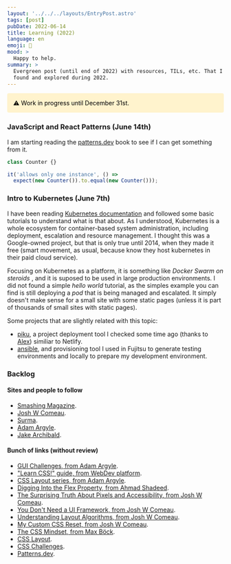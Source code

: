```yaml
---
layout: '../../../layouts/EntryPost.astro'
tags: [post]
pubDate: 2022-06-14
title: Learning (2022)
language: en
emoji: 🫠
mood: >
  Happy to help.
summary: >
  Evergreen post (until end of 2022) with resources, TILs, etc. That I have
  found and explored during 2022.
---
```


<div aria-role="alert" style="background-color: #fff3cd; color: black; padding: 1em; border-radius: 4px;">
  ⚠️ Work in progress until December 31st.
</div>

### JavaScript and React Patterns (June 14th)

I am starting reading the [patterns.dev](https://www.patterns.dev/) book to see
if I can get something from it.

```javascript
class Counter {}

it('allows only one instance', () =>
  expect(new Counter()).to.equal(new Counter()));
```

### Intro to Kubernetes (June 7th)

I have been reading [Kubernetes documentation](https://kubernetes.io/docs/home/)
and followed some basic tutorials to understand what is that about. As I
understood, Kubernetes is a whole ecosystem for container-based system
administration, including deployment, escalation and resource management. I
thought this was a Google-owned project, but that is only true until 2014, when
they made it free (smart movement, as usual, because know they host kubernetes
in their paid cloud service).

Focusing on Kubernetes as a platform, it is something like _Docker Swarm on
steroids_ , and it is suposed to be used in large production environments. I did
not found a simple _hello world_ tutorial, as the simples example you can find
is still deploying a _pod_ that is being managed and escalated. It simply
doesn't make sense for a small site with some static pages (unless it is part of
thousands of small sites with static pages).

Some projects that are slightly related with this topic:

- [piku](https://github.com/piku/piku), a project deployment tool I checked some
  time ago (thanks to [Alex](https://github.com/4lejandrito)) similiar to
  Netlify.
- [ansible](https://github.com/ansible), and provisioning tool I used in Fujitsu
  to generate testing environments and locally to prepare my development
  environment.

### Backlog

#### Sites and people to follow

- [Smashing Magazine](https://www.smashingmagazine.com).
- [Josh W Comeau](https://www.joshwcomeau.com).
- [Surma](https://surma.dev).
- [Adam Argyle](https://nerdy.dev).
- [Jake Archibald](https://jakearchibald.com).

#### Bunch of links (without review)

- [GUI Challenges, from Adam Argyle](https://www.youtube.com/playlist?list=PLNYkxOF6rcIAaV1wwI9540OC_3XoIzMjQ).
- ["Learn CSS!" guide, from WebDev platform](https://web.dev/learn/css/).
- [CSS Layout series, from Adam Argyle](https://www.youtube.com/playlist?app=desktop&list=PLpT5nMxKrUl8J9z69f1NRv8PuwhC3UcMo).
- [Digging Into the Flex Property, from Ahmad Shadeed](https://ishadeed.com/article/css-flex-property/).
- [The Surprising Truth About Pixels and Accessibility, from Josh W Comeau](https://www.joshwcomeau.com/css/surprising-truth-about-pixels-and-accessibility/).
- [You Don't Need a UI Framework, from Josh W Comeau](https://www.smashingmagazine.com/2022/05/you-dont-need-ui-framework/).
- [Understanding Layout Algorithms, from Josh W Comeau](https://www.joshwcomeau.com/css/understanding-layout-algorithms/).
- [My Custom CSS Reset, from Josh W Comeau](https://www.joshwcomeau.com/css/custom-css-reset/).
- [The CSS Mindset, from Max Böck](https://mxb.dev/blog/the-css-mindset/).
- [CSS Layout](https://csslayout.io).
- [CSS Challenges](https://css-challenges.com).
- [Patterns.dev](https://www.patterns.dev/).
